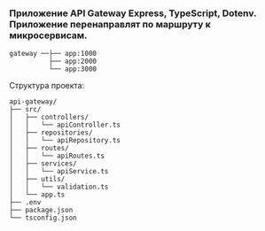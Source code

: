 ### Приложение API Gateway Express, TypeScript, Dotenv. Приложение перенаправлят по маршруту к микросервисам.
```
gateway ──├── app:1000
          ├── app:2000
          └── app:3000
```
Структура проекта:
```
api-gateway/
├── src/
│   ├── controllers/
│   │   └── apiController.ts        
│   ├── repositories/
│   │   └── apiRepository.ts
│   ├── routes/
│   │   └── apiRoutes.ts
│   ├── services/
│   │   └── apiService.ts
│   ├── utils/
│   │   └── validation.ts
│   └── app.ts
├── .env
├── package.json
└── tsconfig.json
```